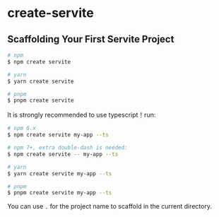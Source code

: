 # create-servite

## Scaffolding Your First Servite Project

```bash
# npm
$ npm create servite

# yarn
$ yarn create servite

# pnpm
$ pnpm create servite
```

It is strongly recommended to use typescript！run:

```bash
# npm 6.x
$ npm create servite my-app --ts

# npm 7+, extra double-dash is needed:
$ npm create servite -- my-app --ts

# yarn
$ yarn create servite my-app --ts

# pnpm
$ pnpm create servite my-app --ts
```

You can use `.` for the project name to scaffold in the current directory.
